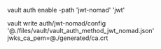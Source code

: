 vault auth enable -path 'jwt-nomad' 'jwt'

vault write auth/jwt-nomad/config '@./files/vault/vault_auth_method_jwt_nomad.json' jwks_ca_pem=@./generated/ca.crt